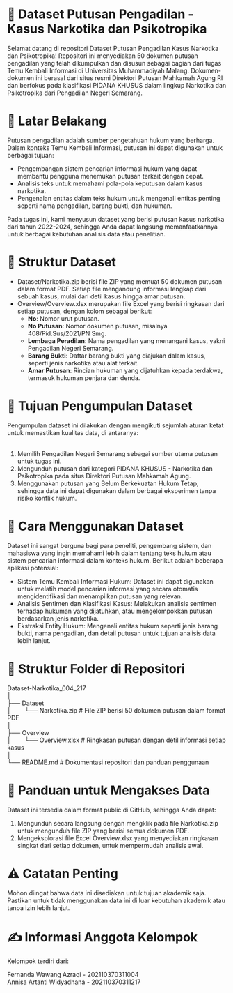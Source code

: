 <h1>📄 Dataset Putusan Pengadilan - Kasus Narkotika dan Psikotropika</h1>
  
  Selamat datang di repositori Dataset Putusan Pengadilan Kasus Narkotika dan Psikotropika!
  Repositori ini menyediakan 50 dokumen putusan pengadilan yang telah dikumpulkan dan disusun sebagai bagian dari tugas Temu Kembali Informasi di Universitas Muhammadiyah Malang. Dokumen-dokumen ini berasal dari   situs resmi Direktori Putusan Mahkamah Agung RI dan berfokus pada klasifikasi PIDANA KHUSUS dalam lingkup Narkotika dan Psikotropika dari Pengadilan Negeri Semarang.

<h1>🌟 Latar Belakang</h1>
  
  Putusan pengadilan adalah sumber pengetahuan hukum yang berharga. Dalam konteks Temu Kembali Informasi, putusan ini dapat digunakan untuk berbagai tujuan:
 - Pengembangan sistem pencarian informasi hukum yang dapat membantu pengguna menemukan putusan terkait dengan cepat.
 - Analisis teks untuk memahami pola-pola keputusan dalam kasus narkotika.
 - Pengenalan entitas dalam teks hukum untuk mengenali entitas penting seperti nama pengadilan, barang bukti, dan hukuman.<br>
 
Pada tugas ini, kami menyusun dataset yang berisi putusan kasus narkotika dari tahun 2022-2024, sehingga Anda dapat langsung memanfaatkannya untuk berbagai kebutuhan analisis data atau penelitian.

<h1>📁 Struktur Dataset</h1>

  -  Dataset/Narkotika.zip berisi file ZIP yang memuat 50 dokumen putusan dalam format PDF. Setiap file mengandung informasi lengkap dari sebuah kasus, mulai dari detil kasus hingga amar putusan.
  -  Overview/Overview.xlsx merupakan file Excel yang berisi ringkasan dari setiap putusan, dengan kolom sebagai berikut: 
     - **No**: Nomor urut putusan.
     - **No Putusan**: Nomor dokumen putusan, misalnya 408/Pid.Sus/2021/PN Smg.
     - **Lembaga Peradilan**: Nama pengadilan yang menangani kasus, yakni Pengadilan Negeri Semarang.
     - **Barang Bukti**: Daftar barang bukti yang diajukan dalam kasus, seperti jenis narkotika atau alat terkait.
     - **Amar Putusan**: Rincian hukuman yang dijatuhkan kepada terdakwa, termasuk hukuman penjara dan denda.

  
<h1>🎯 Tujuan Pengumpulan Dataset</h1>
  
  Pengumpulan dataset ini dilakukan dengan mengikuti sejumlah aturan ketat untuk memastikan kualitas data, di antaranya:<br><br>
  1. Memilih Pengadilan Negeri Semarang sebagai sumber utama putusan untuk tugas ini.<br>
  2. Mengunduh putusan dari kategori PIDANA KHUSUS - Narkotika dan Psikotropika pada situs Direktori Putusan Mahkamah Agung.<br>
  3. Menggunakan putusan yang Belum Berkekuatan Hukum Tetap, sehingga data ini dapat digunakan dalam berbagai eksperimen tanpa risiko konflik hukum.<br>
    
<h1>🚀 Cara Menggunakan Dataset</h1>
  
  Dataset ini sangat berguna bagi para peneliti, pengembang sistem, dan mahasiswa yang ingin memahami lebih dalam tentang teks hukum atau sistem pencarian informasi dalam konteks hukum. Berikut adalah beberapa     aplikasi potensial:

  - Sistem Temu Kembali Informasi Hukum: Dataset ini dapat digunakan untuk melatih model pencarian informasi yang secara otomatis mengidentifikasi dan menampilkan putusan yang relevan.
  - Analisis Sentimen dan Klasifikasi Kasus: Melakukan analisis sentimen terhadap hukuman yang dijatuhkan, atau mengelompokkan putusan berdasarkan jenis narkotika.
  - Ekstraksi Entity Hukum: Mengenali entitas hukum seperti jenis barang bukti, nama pengadilan, dan detail putusan untuk tujuan analisis data lebih lanjut.
    
<h1>📑 Struktur Folder di Repositori</h1>

  Dataset-Narkotika_004_217<br>
  │<br>
  ├── Dataset<br>
  │&nbsp;&nbsp;&nbsp;&nbsp;&nbsp;&nbsp;&nbsp;   └── Narkotika.zip           # File ZIP berisi 50 dokumen putusan dalam format PDF<br>
  │<br>
  ├── Overview<br>
  │&nbsp;&nbsp;&nbsp;&nbsp;&nbsp;&nbsp;&nbsp;   └── Overview.xlsx           # Ringkasan putusan dengan detil informasi setiap kasus<br>
  │<br>
  └── README.md                   # Dokumentasi repositori dan panduan penggunaan
  
<h1>📌 Panduan untuk Mengakses Data</h1>
  
  Dataset ini tersedia dalam format public di GitHub, sehingga Anda dapat:
 1. Mengunduh secara langsung dengan mengklik pada file Narkotika.zip untuk mengunduh file ZIP yang berisi semua dokumen PDF.
 2. Mengeksplorasi file Excel Overview.xlsx yang menyediakan ringkasan singkat dari setiap dokumen, untuk mempermudah analisis awal.
    
<h1>⚠️ Catatan Penting</h1>

Mohon diingat bahwa data ini disediakan untuk tujuan akademik saja. Pastikan untuk tidak menggunakan data ini di luar kebutuhan akademik atau tanpa izin lebih lanjut.

<h1>✍️ Informasi Anggota Kelompok</h1>

Kelompok terdiri dari:

Fernanda Wawang Azraqi - 202110370311004<br>
Annisa Artanti Widyadhana - 202110370311217
